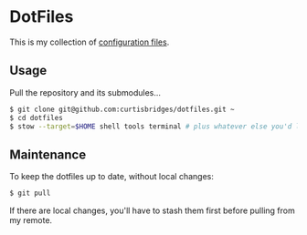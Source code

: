 # DotFiles

This is my collection of [configuration files](http://dotfiles.github.io/).

## Usage

Pull the repository and its submodules...
```bash
$ git clone git@github.com:curtisbridges/dotfiles.git ~
$ cd dotfiles
$ stow --target=$HOME shell tools terminal # plus whatever else you'd like
```

## Maintenance

To keep the dotfiles up to date, without local changes:
```bash
$ git pull
```
If there are local changes, you'll have to stash them first before pulling from my remote.

